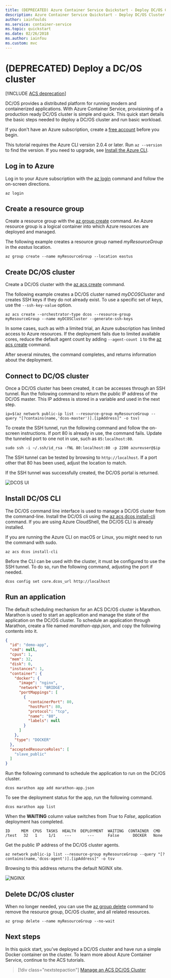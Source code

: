 ```yaml
---
title: (DEPRECATED) Azure Container Service Quickstart - Deploy DC/OS Cluster
description: Azure Container Service Quickstart - Deploy DC/OS Cluster
author: iainfoulds
ms.service: container-service
ms.topic: quickstart
ms.date: 02/26/2018
ms.author: iainfou
ms.custom: mvc
---
```


# (DEPRECATED) Deploy a DC/OS cluster

[!INCLUDE [ACS deprecation](../../../includes/container-service-deprecation.md)]

DC/OS provides a distributed platform for running modern and containerized applications. With Azure Container Service, provisioning of a production ready DC/OS cluster is simple and quick. This quick start details the basic steps needed to deploy a DC/OS cluster and run basic workload.

If you don't have an Azure subscription, create a [free account](https://azure.microsoft.com/free/?WT.mc_id=A261C142F) before you begin.

This tutorial requires the Azure CLI version 2.0.4 or later. Run `az --version` to find the version. If you need to upgrade, see [Install the Azure CLI]( /cli/azure/install-azure-cli). 

## Log in to Azure 

Log in to your Azure subscription with the [az login](/cli/azure/reference-index#az-login) command and follow the on-screen directions.

```azurecli
az login
```

## Create a resource group

Create a resource group with the [az group create](/cli/azure/group#az-group-create) command. An Azure resource group is a logical container into which Azure resources are deployed and managed. 

The following example creates a resource group named *myResourceGroup* in the *eastus* location.

```azurecli
az group create --name myResourceGroup --location eastus
```

## Create DC/OS cluster

Create a DC/OS cluster with the [az acs create](/cli/azure/acs#az-acs-create) command.

The following example creates a DC/OS cluster named *myDCOSCluster* and creates SSH keys if they do not already exist. To use a specific set of keys, use the `--ssh-key-value` option.  

```azurecli
az acs create --orchestrator-type dcos --resource-group myResourceGroup --name myDCOSCluster --generate-ssh-keys
```

In some cases, such as with a limited trial, an Azure subscription has limited access to Azure resources. If the deployment fails due to limited available cores, reduce the default agent count by adding `--agent-count 1` to the [az acs create](/cli/azure/acs#az-acs-create) command. 

After several minutes, the command completes, and returns information about the deployment.

## Connect to DC/OS cluster

Once a DC/OS cluster has been created, it can be accesses through an SSH tunnel. Run the following command to return the public IP address of the DC/OS master. This IP address is stored in a variable and used in the next step.

```azurecli
ip=$(az network public-ip list --resource-group myResourceGroup --query "[?contains(name,'dcos-master')].[ipAddress]" -o tsv)
```

To create the SSH tunnel, run the following command and follow the on-screen instructions. If port 80 is already in use, the command fails. Update the tunneled port to one not in use, such as `85:localhost:80`. 

```azurecli
sudo ssh -i ~/.ssh/id_rsa -fNL 80:localhost:80 -p 2200 azureuser@$ip
```

The SSH tunnel can be tested by browsing to `http://localhost`. If a port other that 80 has been used, adjust the location to match. 

If the SSH tunnel was successfully created, the DC/OS portal is returned.

![DCOS UI](./media/container-service-dcos-quickstart/dcos-ui.png)

## Install DC/OS CLI

The DC/OS command line interface is used to manage a DC/OS cluster from the command-line. Install the DC/OS cli using the [az acs dcos install-cli](/cli/azure/acs/dcos#az-acs-dcos-install-cli) command. If you are using Azure CloudShell, the DC/OS CLI is already installed. 

If you are running the Azure CLI on macOS or Linux, you might need to run the command with sudo.

```azurecli
az acs dcos install-cli
```

Before the CLI can be used with the cluster, it must be configured to use the SSH tunnel. To do so, run the following command, adjusting the port if needed.

```azurecli
dcos config set core.dcos_url http://localhost
```

## Run an application

The default scheduling mechanism for an ACS DC/OS cluster is Marathon. Marathon is used to start an application and manage the state of the application on the DC/OS cluster. To schedule an application through Marathon, create a file named *marathon-app.json*, and copy the following contents into it. 

```json
{
  "id": "demo-app",
  "cmd": null,
  "cpus": 1,
  "mem": 32,
  "disk": 0,
  "instances": 1,
  "container": {
    "docker": {
      "image": "nginx",
      "network": "BRIDGE",
      "portMappings": [
        {
          "containerPort": 80,
          "hostPort": 80,
          "protocol": "tcp",
          "name": "80",
          "labels": null
        }
      ]
    },
    "type": "DOCKER"
  },
  "acceptedResourceRoles": [
    "slave_public"
  ]
}
```

Run the following command to schedule the application to run on the DC/OS cluster.

```azurecli
dcos marathon app add marathon-app.json
```

To see the deployment status for the app, run the following command.

```azurecli
dcos marathon app list
```

When the **WAITING** column value switches from *True* to *False*, application deployment has completed.

```azurecli
ID     MEM  CPUS  TASKS  HEALTH  DEPLOYMENT  WAITING  CONTAINER  CMD   
/test   32   1     1/1    ---       ---      False      DOCKER   None
```

Get the public IP address of the DC/OS cluster agents.

```azurecli
az network public-ip list --resource-group myResourceGroup --query "[?contains(name,'dcos-agent')].[ipAddress]" -o tsv
```

Browsing to this address returns the default NGINX site.

![NGINX](./media/container-service-dcos-quickstart/nginx.png)

## Delete DC/OS cluster

When no longer needed, you can use the [az group delete](/cli/azure/group#az-group-delete) command to remove the resource group, DC/OS cluster, and all related resources.

```azurecli
az group delete --name myResourceGroup --no-wait
```

## Next steps

In this quick start, you’ve deployed a DC/OS cluster and have run a simple Docker container on the cluster. To learn more about Azure Container Service, continue to the ACS tutorials.

> [!div class="nextstepaction"]
> [Manage an ACS DC/OS Cluster](container-service-dcos-manage-tutorial.md)
